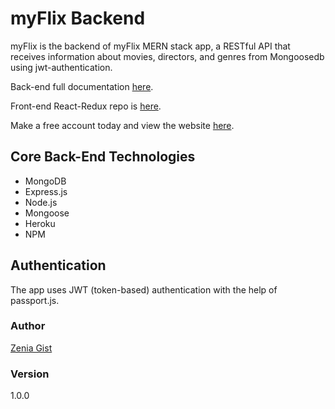# myFlix Backend

myFlix is the backend of myFlix MERN stack app, a RESTful API that  receives information about movies, directors, and genres from Mongoosedb using jwt-authentication. 

Back-end full documentation [here](https://my-flix-zag.herokuapp.com/documentation.html).

Front-end React-Redux repo is [here](https://github.com/zeniagist/myflix-client).

Make a free account today and view the website [here](https://my-fight-flix.netlify.app/).

## Core Back-End Technologies

- MongoDB
- Express.js
- Node.js
- Mongoose
- Heroku
- NPM

## Authentication

The app uses JWT (token-based) authentication with the help of passport.js.

### Author

[Zenia Gist](https://zeniagist.github.io)

### Version

1.0.0
